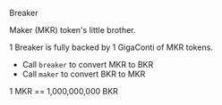 Breaker

Maker (MKR) token's little brother.

1 Breaker is fully backed by 1 GigaConti of MKR tokens.

* Call `breaker` to convert MKR to BKR
* Call `maker` to convert BKR to MKR

1 MKR == 1,000,000,000 BKR


